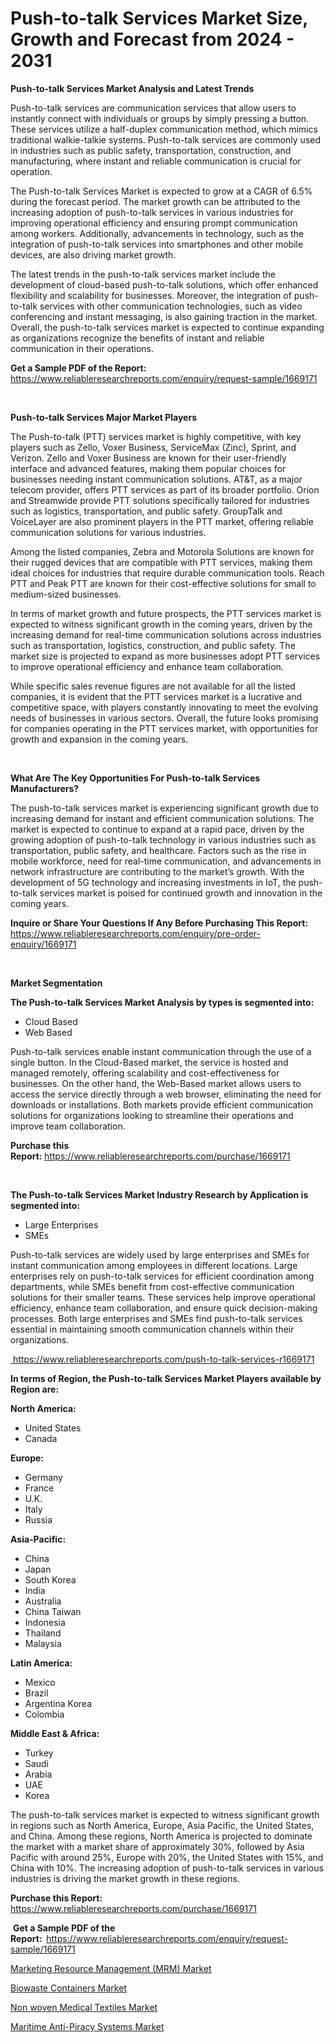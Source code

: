 <p><h1>Push-to-talk Services Market Size, Growth and Forecast from 2024 - 2031</h1></p><p><strong>Push-to-talk Services Market Analysis and Latest Trends</strong></p>
<p><p>Push-to-talk services are communication services that allow users to instantly connect with individuals or groups by simply pressing a button. These services utilize a half-duplex communication method, which mimics traditional walkie-talkie systems. Push-to-talk services are commonly used in industries such as public safety, transportation, construction, and manufacturing, where instant and reliable communication is crucial for operation.</p><p>The Push-to-talk Services Market is expected to grow at a CAGR of 6.5% during the forecast period. The market growth can be attributed to the increasing adoption of push-to-talk services in various industries for improving operational efficiency and ensuring prompt communication among workers. Additionally, advancements in technology, such as the integration of push-to-talk services into smartphones and other mobile devices, are also driving market growth.</p><p>The latest trends in the push-to-talk services market include the development of cloud-based push-to-talk solutions, which offer enhanced flexibility and scalability for businesses. Moreover, the integration of push-to-talk services with other communication technologies, such as video conferencing and instant messaging, is also gaining traction in the market. Overall, the push-to-talk services market is expected to continue expanding as organizations recognize the benefits of instant and reliable communication in their operations.</p></p>
<p><strong>Get a Sample PDF of the Report:&nbsp;</strong> <a href="https://www.reliableresearchreports.com/enquiry/request-sample/1669171">https://www.reliableresearchreports.com/enquiry/request-sample/1669171</a></p>
<p>&nbsp;</p>
<p><strong>Push-to-talk Services Major Market Players</strong></p>
<p><p>The Push-to-talk (PTT) services market is highly competitive, with key players such as Zello, Voxer Business, ServiceMax (Zinc), Sprint, and Verizon. Zello and Voxer Business are known for their user-friendly interface and advanced features, making them popular choices for businesses needing instant communication solutions. AT&T, as a major telecom provider, offers PTT services as part of its broader portfolio. Orion and Streamwide provide PTT solutions specifically tailored for industries such as logistics, transportation, and public safety. GroupTalk and VoiceLayer are also prominent players in the PTT market, offering reliable communication solutions for various industries. </p><p>Among the listed companies, Zebra and Motorola Solutions are known for their rugged devices that are compatible with PTT services, making them ideal choices for industries that require durable communication tools. Reach PTT and Peak PTT are known for their cost-effective solutions for small to medium-sized businesses. </p><p>In terms of market growth and future prospects, the PTT services market is expected to witness significant growth in the coming years, driven by the increasing demand for real-time communication solutions across industries such as transportation, logistics, construction, and public safety. The market size is projected to expand as more businesses adopt PTT services to improve operational efficiency and enhance team collaboration.</p><p>While specific sales revenue figures are not available for all the listed companies, it is evident that the PTT services market is a lucrative and competitive space, with players constantly innovating to meet the evolving needs of businesses in various sectors. Overall, the future looks promising for companies operating in the PTT services market, with opportunities for growth and expansion in the coming years.</p></p>
<p>&nbsp;</p>
<p><strong>What Are The Key Opportunities For Push-to-talk Services Manufacturers?</strong></p>
<p><p>The push-to-talk services market is experiencing significant growth due to increasing demand for instant and efficient communication solutions. The market is expected to continue to expand at a rapid pace, driven by the growing adoption of push-to-talk technology in various industries such as transportation, public safety, and healthcare. Factors such as the rise in mobile workforce, need for real-time communication, and advancements in network infrastructure are contributing to the market’s growth. With the development of 5G technology and increasing investments in IoT, the push-to-talk services market is poised for continued growth and innovation in the coming years.</p></p>
<p><strong>Inquire or Share Your Questions If Any Before Purchasing This Report:</strong> <a href="https://www.reliableresearchreports.com/enquiry/pre-order-enquiry/1669171">https://www.reliableresearchreports.com/enquiry/pre-order-enquiry/1669171</a></p>
<p>&nbsp;</p>
<p><strong>Market Segmentation</strong></p>
<p><strong>The Push-to-talk Services Market Analysis by types is segmented into:</strong></p>
<p><ul><li>Cloud Based</li><li>Web Based</li></ul></p>
<p><p>Push-to-talk services enable instant communication through the use of a single button. In the Cloud-Based market, the service is hosted and managed remotely, offering scalability and cost-effectiveness for businesses. On the other hand, the Web-Based market allows users to access the service directly through a web browser, eliminating the need for downloads or installations. Both markets provide efficient communication solutions for organizations looking to streamline their operations and improve team collaboration.</p></p>
<p><strong>Purchase this Report:&nbsp;</strong><a href="https://www.reliableresearchreports.com/purchase/1669171">https://www.reliableresearchreports.com/purchase/1669171</a></p>
<p>&nbsp;</p>
<p><strong>The Push-to-talk Services Market Industry Research by Application is segmented into:</strong></p>
<p><ul><li>Large Enterprises</li><li>SMEs</li></ul></p>
<p><p>Push-to-talk services are widely used by large enterprises and SMEs for instant communication among employees in different locations. Large enterprises rely on push-to-talk services for efficient coordination among departments, while SMEs benefit from cost-effective communication solutions for their smaller teams. These services help improve operational efficiency, enhance team collaboration, and ensure quick decision-making processes. Both large enterprises and SMEs find push-to-talk services essential in maintaining smooth communication channels within their organizations.</p></p>
<p><a href="https://www.reliableresearchreports.com/push-to-talk-services-r1669171">&nbsp;https://www.reliableresearchreports.com/push-to-talk-services-r1669171</a></p>
<p><strong>In terms of Region, the Push-to-talk Services Market Players available by Region are:</strong></p>
<p>
    <p> <strong> North America: </strong>
        <ul>
            <li>United States</li>
            <li>Canada</li>
        </ul>
        </p> 
    <p> <strong> Europe: </strong>
        <ul>
            <li>Germany</li>
            <li>France</li>
            <li>U.K.</li>
            <li>Italy</li>
            <li>Russia</li>
        </ul>
        </p> 
    <p> <strong> Asia-Pacific: </strong>
        <ul>
            <li>China</li>
            <li>Japan</li>
            <li>South Korea</li>
            <li>India</li>
            <li>Australia</li>
            <li>China Taiwan</li>
            <li>Indonesia</li>
            <li>Thailand</li>
            <li>Malaysia</li>
        </ul>
        </p> 
    <p> <strong> Latin America: </strong>
        <ul>
            <li>Mexico</li>
            <li>Brazil</li>
            <li>Argentina Korea</li>
            <li>Colombia</li>
        </ul>
        </p> 
    <p> <strong> Middle East & Africa: </strong>
        <ul>
            <li>Turkey</li>
            <li>Saudi</li>
            <li>Arabia</li>
            <li>UAE</li>
            <li>Korea</li>
        </ul>
    </p>
    </p>
<p><p>The push-to-talk services market is expected to witness significant growth in regions such as North America, Europe, Asia Pacific, the United States, and China. Among these regions, North America is projected to dominate the market with a market share of approximately 30%, followed by Asia Pacific with around 25%, Europe with 20%, the United States with 15%, and China with 10%. The increasing adoption of push-to-talk services in various industries is driving the market growth in these regions.</p></p>
<p><strong>Purchase this Report: </strong><a href="https://www.reliableresearchreports.com/purchase/1669171">https://www.reliableresearchreports.com/purchase/1669171</a></p>
<p>&nbsp;<strong>Get a Sample PDF of the Report:&nbsp;&nbsp;</strong><a href="https://www.reliableresearchreports.com/enquiry/request-sample/1669171">https://www.reliableresearchreports.com/enquiry/request-sample/1669171</a></p>
<p><strong></strong></p>
<p><p><a href="https://github.com/janetchuadff364/Market-Research-Report-List-1/blob/main/marketing-resource-management-mrm-market.md">Marketing Resource Management (MRM) Market</a></p><p><a href="https://www.linkedin.com/pulse/market-forecast-global-biowaste-containers-trends-impact-9nxsc?trackingId=qKs3Dvh4W2%2BiNT59XAQFIg%3D%3D">Biowaste Containers Market</a></p><p><a href="https://www.linkedin.com/pulse/comprehensive-analysis-global-non-woven-medical-textiles-a66bc?trackingId=g24jVa65Vz70oRQyVT4hvg%3D%3D">Non woven Medical Textiles Market</a></p><p><a href="https://github.com/nicoletavirag/Market-Research-Report-List-4/blob/main/maritime-anti-piracy-systems-market.md">Maritime Anti-Piracy Systems Market</a></p></p>